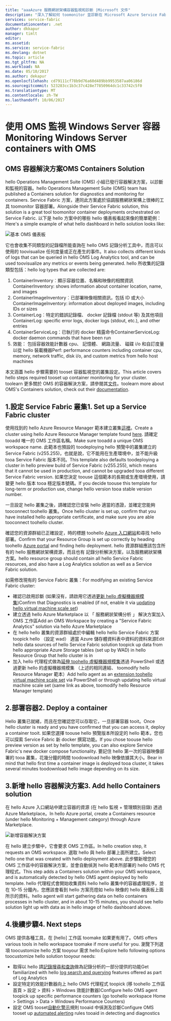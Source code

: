 ```yaml
---
title: "aaaAzure 服務網狀架構容器監視和診斷 |Microsoft 文件"
description: "深入了解如何 toomonitor 並診斷在 Microsoft Azure Service Fabric 協調與 OMS 的容器解決方案的容器。"
services: service-fabric
documentationcenter: .net
author: dkkapur
manager: timlt
editor: 
ms.assetid: 
ms.service: service-fabric
ms.devlang: dotnet
ms.topic: article
ms.tgt_pltfrm: NA
ms.workload: NA
ms.date: 05/10/2017
ms.author: dekapur
ms.openlocfilehash: cd79111cf78b9d76a60d489bb9953587aa06186d
ms.sourcegitcommit: 523283cc1b3c37c428e77850964dc1c33742c5f0
ms.translationtype: MT
ms.contentlocale: zh-TW
ms.lasthandoff: 10/06/2017
---
```

# <a name="monitoring-windows-server-containers-with-oms"></a><span data-ttu-id="070fe-103">使用 OMS 監視 Windows Server 容器</span><span class="sxs-lookup"><span data-stu-id="070fe-103">Monitoring Windows Server containers with OMS</span></span>

## <a name="oms-containers-solution"></a><span data-ttu-id="070fe-104">OMS 容器解決方案</span><span class="sxs-lookup"><span data-stu-id="070fe-104">OMS Containers Solution</span></span>

<span data-ttu-id="070fe-105">hello Operations Management Suite (OMS) 小組已發行容器解決方案，以診斷和監視的容器。</span><span class="sxs-lookup"><span data-stu-id="070fe-105">hello Operations Management Suite (OMS) team has published a Containers solution for diagnostics and monitoring for containers.</span></span> <span data-ttu-id="070fe-106">Service Fabric 方案，連同此方案處於協調服務網狀架構上很棒的工具 toomonitor 容器部署。</span><span class="sxs-lookup"><span data-stu-id="070fe-106">Alongside their Service Fabric solution, this solution is a great tool toomonitor container deployments orchestrated on Service Fabric.</span></span> <span data-ttu-id="070fe-107">以下是 hello 方案中的哪些 hello 儀表板看起來像的簡單範例：</span><span class="sxs-lookup"><span data-stu-id="070fe-107">Here's a simple example of what hello dashboard in hello solution looks like:</span></span>

![基本 OMS 儀表板](./media/service-fabric-diagnostics-containers-windowsserver/oms-containers-dashboard.png)

<span data-ttu-id="070fe-109">它也會收集不同類型的記錄檔所能查詢在 hello OMS 記錄分析工具中，而且可以使用的 toovisualize 任何度量或正在產生的事件。</span><span class="sxs-lookup"><span data-stu-id="070fe-109">It also collects different kinds of logs that can be queried in hello OMS Log Analytics tool, and can be used toovisualize any metrics or events being generated.</span></span> <span data-ttu-id="070fe-110">hello 所收集的記錄類型包括：</span><span class="sxs-lookup"><span data-stu-id="070fe-110">hello log types that are collected are:</span></span>

1. <span data-ttu-id="070fe-111">ContainerInventory︰顯示容器位置、名稱和映像的相關資訊</span><span class="sxs-lookup"><span data-stu-id="070fe-111">ContainerInventory: shows information about container location, name, and images</span></span>
2. <span data-ttu-id="070fe-112">ContainerImageInventory︰已部署映像相關資訊，包括 ID 或大小</span><span class="sxs-lookup"><span data-stu-id="070fe-112">ContainerImageInventory: information about deployed images, including IDs or sizes</span></span>
3. <span data-ttu-id="070fe-113">ContainerLog︰特定的錯誤記錄檔、 docker 記錄檔 (stdout 等) 及其他項目</span><span class="sxs-lookup"><span data-stu-id="070fe-113">ContainerLog: specific error logs, docker logs (stdout, etc.), and other entries</span></span>
4. <span data-ttu-id="070fe-114">ContainerServiceLog：已執行的 docker 精露命令</span><span class="sxs-lookup"><span data-stu-id="070fe-114">ContainerServiceLog: docker daemon commands that have been run</span></span>
5. <span data-ttu-id="070fe-115">效能： 包括容器效能計數器 cpu、 記憶體、 網路流量、 磁碟 i/o 和自訂度量以從 hello 裝載機器</span><span class="sxs-lookup"><span data-stu-id="070fe-115">Perf: performance counters including container cpu, memory, network traffic, disk i/o, and custom metrics from hello host machines</span></span>

<span data-ttu-id="070fe-116">本文涵蓋 hello 步驟需要的 tooset 容器監視您的叢集設定。</span><span class="sxs-lookup"><span data-stu-id="070fe-116">This article covers hello steps required tooset up container monitoring for your cluster.</span></span> <span data-ttu-id="070fe-117">toolearn 更多關於 OMS 的容器解決方案，請參閱其[文件](../log-analytics/log-analytics-containers.md)。</span><span class="sxs-lookup"><span data-stu-id="070fe-117">toolearn more about OMS's Containers solution, check out their [documentation](../log-analytics/log-analytics-containers.md).</span></span>

## <a name="1-set-up-a-service-fabric-cluster"></a><span data-ttu-id="070fe-118">1.設定 Service Fabric 叢集</span><span class="sxs-lookup"><span data-stu-id="070fe-118">1. Set up a Service Fabric cluster</span></span>

<span data-ttu-id="070fe-119">使用找到的 hello Azure Resource Manager 範本建立叢集[這裡](https://github.com/dkkapur/Service-Fabric/tree/master/ARM%20Templates/SF%20OMS%20Sample)。</span><span class="sxs-lookup"><span data-stu-id="070fe-119">Create a cluster using hello Azure Resource Manager template found [here](https://github.com/dkkapur/Service-Fabric/tree/master/ARM%20Templates/SF%20OMS%20Sample).</span></span> <span data-ttu-id="070fe-120">請確定 tooadd 唯一的 OMS 工作區名稱。</span><span class="sxs-lookup"><span data-stu-id="070fe-120">Make sure tooadd a unique OMS workspace name.</span></span> <span data-ttu-id="070fe-121">此範本也預設的 toodeploying hello 預覽中的叢集建立的 Service Fabric (v255.255)，也就是說，它不能用在生產環境中，並不能升級 tooa Service Fabric 版本不同。</span><span class="sxs-lookup"><span data-stu-id="070fe-121">This template also defaults toodeploying a cluster in hello preview build of Service Fabric (v255.255), which means that it cannot be used in production, and cannot be upgraded tooa different Service Fabric version.</span></span> <span data-ttu-id="070fe-122">如果您決定 toouse 這個範本的長期或生產環境使用，請變更 hello 版本 tooa 穩定版本號碼。</span><span class="sxs-lookup"><span data-stu-id="070fe-122">If you decide toouse this template for long-term or production use, change hello version tooa stable version number.</span></span>

<span data-ttu-id="070fe-123">一旦設定 hello 叢集之後，請確認您已安裝 hello 適當的憑證，並確定您能夠 tooconnect toohello 叢集。</span><span class="sxs-lookup"><span data-stu-id="070fe-123">Once hello cluster is set up, confirm that you have installed hello appropriate certificate, and make sure you are able tooconnect toohello cluster.</span></span>

<span data-ttu-id="070fe-124">確認您的資源群組已正確設定，時的標題 toohello [Azure 入口網站](https://portal.azure.com/)和尋找 hello 部署。</span><span class="sxs-lookup"><span data-stu-id="070fe-124">Confirm that your Resource Group is set up correctly by heading toohello [Azure portal](https://portal.azure.com/) and finding hello deployment.</span></span> <span data-ttu-id="070fe-125">hello 資源群組應該包含所有的 hello 服務網狀架構資源，而且也有 記錄分析解決方案，以及服務網狀架構方案。</span><span class="sxs-lookup"><span data-stu-id="070fe-125">hello resource group should contain all hello Service Fabric resources, and also have a Log Analytics solution as well as a Service Fabric solution.</span></span>

<span data-ttu-id="070fe-126">如需修改現有的 Service Fabric 叢集：</span><span class="sxs-lookup"><span data-stu-id="070fe-126">For modifying an existing Service Fabric cluster:</span></span>
* <span data-ttu-id="070fe-127">確認已啟用診斷 (如果沒有，請啟用它透過[更新 hello 虛擬機器規模集](/rest/api/virtualmachinescalesets/create-or-update-a-set))</span><span class="sxs-lookup"><span data-stu-id="070fe-127">Confirm that Diagnostics is enabled (if not, enable it via [updating hello virtual machine scale set](/rest/api/virtualmachinescalesets/create-or-update-a-set))</span></span>
* <span data-ttu-id="070fe-128">建立透過 hello Azure Marketplace 以 「 服務網狀架構分析 」 解決方案加入 OMS 工作區</span><span class="sxs-lookup"><span data-stu-id="070fe-128">Add an OMS Workspace by creating a "Service Fabric Analytics" solution via hello Azure Marketplace</span></span>
* <span data-ttu-id="070fe-129">在 hello hello 叢集的資源群組處於中編輯 hello hello Service Fabric 方案 toopick hello （設定 wad） 適當 Azure 儲存體資料表中資料的資料來源</span><span class="sxs-lookup"><span data-stu-id="070fe-129">Edit hello data sources of hello Service Fabric solution toopick up data from hello appropriate Azure Storage tables (set up by WAD) in hello Resource Group that hello cluster is in</span></span>
* <span data-ttu-id="070fe-130">加入 hello 代理程式做為[延伸 toohello 虛擬機器規模集](/powershell/module/azurerm.compute/add-azurermvmssextension)透過 PowerShell 或透過更新 hello 的虛擬機器規模集 （上述的相同連結、 toomodify hello Resource Manager 範本）</span><span class="sxs-lookup"><span data-stu-id="070fe-130">Add hello agent as an [extension toohello virtual machine scale set](/powershell/module/azurerm.compute/add-azurermvmssextension) via PowerShell or through updating hello virtual machine scale set (same link as above, toomodify hello Resource Manager template)</span></span>

## <a name="2-deploy-a-container"></a><span data-ttu-id="070fe-131">2.部署容器</span><span class="sxs-lookup"><span data-stu-id="070fe-131">2. Deploy a container</span></span>

<span data-ttu-id="070fe-132">Hello 叢集已就緒，而且在您確認您可以存取它，一旦部署容器 tooit。</span><span class="sxs-lookup"><span data-stu-id="070fe-132">Once hello cluster is ready and you have confirmed that you can access it, deploy a container tooit.</span></span> <span data-ttu-id="070fe-133">如果您選擇 toouse hello 預覽版本所設定的 hello 範本，您也可以探索 Service Fabric 新 docker 撰寫功能。</span><span class="sxs-lookup"><span data-stu-id="070fe-133">If you chose toouse hello preview version as set by hello template, you can also explore Service Fabric's new docker compose functionality.</span></span> <span data-ttu-id="070fe-134">要記住 hello 第一次的容器映像部署的 tooa 叢集，花幾分鐘的時間 toodownload hello 映像依據其大小。</span><span class="sxs-lookup"><span data-stu-id="070fe-134">Bear in mind that hello first time a container image is deployed tooa cluster, it takes several minutes toodownload hello image depending on its size.</span></span>

## <a name="3-add-hello-containers-solution"></a><span data-ttu-id="070fe-135">3.新增 hello 容器解決方案</span><span class="sxs-lookup"><span data-stu-id="070fe-135">3. Add hello Containers solution</span></span>

<span data-ttu-id="070fe-136">在 hello Azure 入口網站中建立容器的資源 (在 hello 監視 + 管理類別目錄) 透過 Azure Marketplace。</span><span class="sxs-lookup"><span data-stu-id="070fe-136">In hello Azure portal, create a Containers resource (under hello Monitoring + Management category) through Azure Marketplace.</span></span> 

![新增容器解決方案](./media/service-fabric-diagnostics-containers-windowsserver/containers-solution.png)

<span data-ttu-id="070fe-138">在 hello 建立步驟中，它會要求 OMS 工作區。</span><span class="sxs-lookup"><span data-stu-id="070fe-138">In hello creation step, it requests an OMS workspace.</span></span> <span data-ttu-id="070fe-139">選取 hello 與 hello 部署上面所建立。</span><span class="sxs-lookup"><span data-stu-id="070fe-139">Select hello one that was created with hello deployment above.</span></span> <span data-ttu-id="070fe-140">此步驟新增您的 OMS 工作區中的容器解決方案，並會自動偵測 hello 範本所部署的 hello OMS 代理程式。</span><span class="sxs-lookup"><span data-stu-id="070fe-140">This step adds a Containers solution within your OMS workspace, and is automatically detected by hello OMS agent deployed by hello template.</span></span> <span data-ttu-id="070fe-141">hello 代理程式會開始收集資料 hello hello 叢集中的容器處理程序，並在 10-15 分鐘內，您應該會看到 hello 方案亮燈如 hello 映像的 hello 儀表板上面所示的資料。</span><span class="sxs-lookup"><span data-stu-id="070fe-141">hello agent will start gathering data on hello containers processes in hello cluster, and in about 10-15 minutes, you should see hello solution light up with data as in hello image of hello dashboard above.</span></span>

## <a name="4-next-steps"></a><span data-ttu-id="070fe-142">4.後續步驟</span><span class="sxs-lookup"><span data-stu-id="070fe-142">4. Next steps</span></span>

<span data-ttu-id="070fe-143">OMS 提供各種工具，在 [hello] 工作區 toomake 如果更有用了。</span><span class="sxs-lookup"><span data-stu-id="070fe-143">OMS offers various tools in hello workspace toomake if more useful for you.</span></span> <span data-ttu-id="070fe-144">瀏覽下列選項 toocustomize hello 方案 tooyour 需求 hello:</span><span class="sxs-lookup"><span data-stu-id="070fe-144">Explore hello following options toocustomize hello solution tooyour needs:</span></span>
- <span data-ttu-id="070fe-145">取得以 hello 請[記錄搜尋和查詢](../log-analytics/log-analytics-log-searches.md)做為記錄分析的一部分提供的功能</span><span class="sxs-lookup"><span data-stu-id="070fe-145">Get familiarized with hello [log search and querying](../log-analytics/log-analytics-log-searches.md) features offered as part of Log Analytics</span></span>
- <span data-ttu-id="070fe-146">設定特定的效能計數器向上 hello OMS 代理程式 toopick (移 toohello 工作區首頁 > 設定 > 資料 > Windows 效能計數器)</span><span class="sxs-lookup"><span data-stu-id="070fe-146">Configure hello OMS agent toopick up specific performance counters (go toohello workspace Home > Settings > Data > Windows Performance Counters)</span></span>
- <span data-ttu-id="070fe-147">設定 OMS tooset[自動化警示](../log-analytics/log-analytics-alerts.md)規則 tooaid 中偵測及診斷</span><span class="sxs-lookup"><span data-stu-id="070fe-147">Configure OMS tooset up [automated alerting](../log-analytics/log-analytics-alerts.md) rules tooaid in detecting and diagnostics</span></span>
